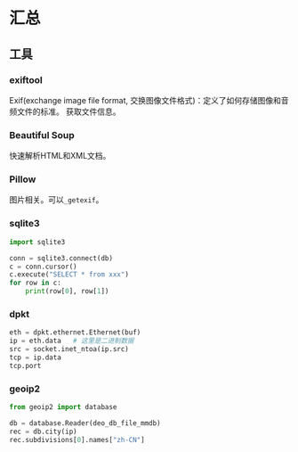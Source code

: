 
# 汇总

## 工具
### exiftool
Exif(exchange image file format, 交换图像文件格式)：定义了如何存储图像和音频文件的标准。
获取文件信息。
### Beautiful Soup
快速解析HTML和XML文档。

### Pillow
图片相关。可以`_getexif`。

### sqlite3
```python
import sqlite3

conn = sqlite3.connect(db)
c = conn.cursor()
c.execute("SELECT * from xxx")
for row in c:
    print(row[0], row[1])
```

### dpkt

```python
eth = dpkt.ethernet.Ethernet(buf)
ip = eth.data   # 这里是二进制数据
src = socket.inet_ntoa(ip.src)
tcp = ip.data
tcp.port
```

### geoip2
```python
from geoip2 import database

db = database.Reader(deo_db_file_mmdb)
rec = db.city(ip)
rec.subdivisions[0].names["zh-CN"]
```